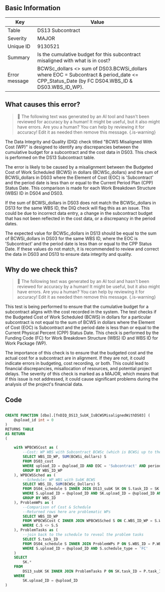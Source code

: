 ## Basic Information
| Key         | Value          |
|-------------|----------------|
| Table       | DS13 Subcontract |
| Severity    | MAJOR |
| Unique ID   | 9130521   |
| Summary     | Is the cumulative budget for this subcontract misaligned with what is in cost? |
| Error message | BCWSc_dollars <> sum of DS03.BCWSi_dollars where EOC = Subcontract & period_date <= CPP_Status_Date (by FC DS04.WBS_ID & DS03.WBS_ID_WP). |

## What causes this error?

> :robot: The following text was generated by an AI tool and hasn't been reviewed for accuracy by a human! It might be useful, but it also might have errors. Are you a human? You can help by reviewing it for accuracy! Edit it as needed then remove this message.
{.is-warning}

The Data Integrity and Quality (DIQ) check titled "BCWS Misaligned With Cost (WP)" is designed to identify any discrepancies between the cumulative budget for a subcontract and the cost data in DS03. This check is performed on the DS13 Subcontract table.

The error is likely to be caused by a misalignment between the Budgeted Cost of Work Scheduled (BCWS) in dollars (BCWSc_dollars) and the sum of BCWSi_dollars in DS03 where the Element of Cost (EOC) is 'Subcontract' and the period date is less than or equal to the Current Period Plan (CPP) Status Date. This comparison is made for each Work Breakdown Structure (WBS) ID in DS04 and DS03.

If the sum of BCWSi_dollars in DS03 does not match the BCWSc_dollars in DS13 for the same WBS ID, the DIQ check will flag this as an issue. This could be due to incorrect data entry, a change in the subcontract budget that has not been reflected in the cost data, or a discrepancy in the period dates.

The expected value for BCWSc_dollars in DS13 should be equal to the sum of BCWSi_dollars in DS03 for the same WBS ID, where the EOC is 'Subcontract' and the period date is less than or equal to the CPP Status Date. If these values do not match, it is recommended to review and correct the data in DS03 and DS13 to ensure data integrity and quality.
## Why do we check this?

> :robot: The following text was generated by an AI tool and hasn't been reviewed for accuracy by a human! It might be useful, but it also might have errors. Are you a human? You can help by reviewing it for accuracy! Edit it as needed then remove this message.
{.is-warning}

This test is being performed to ensure that the cumulative budget for a subcontract aligns with the cost recorded in the system. The test checks if the Budgeted Cost of Work Scheduled (BCWS) in dollars for a particular subcontract is not equal to the sum of BCWS in dollars where the Element of Cost (EOC) is Subcontract and the period date is less than or equal to the Current Physical Percent (CPP) Status Date. This check is performed by the Funding Code (FC) for Work Breakdown Structure (WBS) ID and WBS ID for Work Package (WP).

The importance of this check is to ensure that the budgeted cost and the actual cost for a subcontract are in alignment. If they are not, it could indicate errors in budgeting, cost recording, or both. This could lead to financial discrepancies, misallocation of resources, and potential project delays. The severity of this check is marked as a MAJOR, which means that if this issue is not addressed, it could cause significant problems during the analysis of the project's financial data.
## Code

```sql

CREATE FUNCTION [dbo].[fnDIQ_DS13_SubK_IsBCWSMisalignedWithDS03] (
	@upload_id int = 0
)
RETURNS TABLE
AS RETURN
(
	
	with WPBCWSCost as (
		--Cost: WP WBS with Subcontract BCWSc (which is BCWSi up to the current period)
		SELECT WBS_ID_WP, SUM(BCWSi_dollars) S
		FROM DS03_cost 
		WHERE upload_ID = @upload_ID AND EOC = 'Subcontract' AND period_date <= CPP_status_date
		GROUP BY WBS_ID_WP
	), WPBCWSSched as (
		--Schedule: WP WBS with SubK BCWS
		SELECT WBS_ID, SUM(BCWSc_Dollars) S
		FROM DS04_schedule S INNER JOIN DS13_subK SK ON S.task_ID = SK.task_ID
		WHERE S.upload_ID = @upload_ID AND SK.upload_ID = @upload_ID AND S.schedule_type = 'FC'
		GROUP BY WBS_ID
	), ProblemWPs as (
		--Comparison of Cost & Schedule
		--Returned rows here are problematic WPs
		SELECT WBS_ID_WP
		FROM WPBCWSCost C INNER JOIN WPBCWSSched S ON C.WBS_ID_WP = S.WBS_ID
		WHERE C.S <> S.S
	), ProblemTasks as (
		--join back to the schedule to reveal the problem tasks
		SELECT S.task_ID
		FROM DS04_schedule S INNER JOIN ProblemWPs P ON S.WBS_ID = P.WBS_ID_WP
		WHERE S.upload_ID = @upload_ID AND S.schedule_type = 'FC'
	)
	SELECT
		SK.*
	FROM 
		DS13_subK SK INNER JOIN ProblemTasks P ON SK.task_ID = P.task_ID
	WHERE 
		SK.upload_ID = @upload_ID 
)
```
